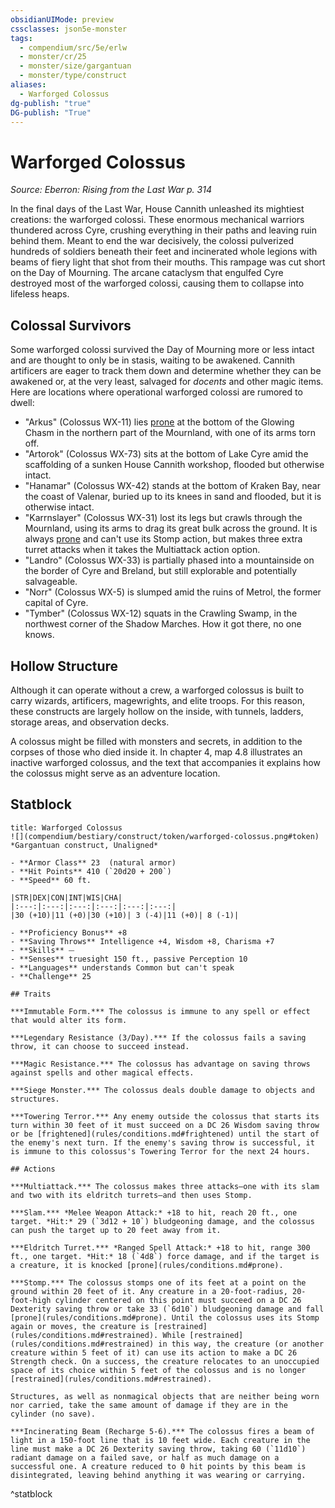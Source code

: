 ```yaml
---
obsidianUIMode: preview
cssclasses: json5e-monster
tags:
  - compendium/src/5e/erlw
  - monster/cr/25
  - monster/size/gargantuan
  - monster/type/construct
aliases:
  - Warforged Colossus
dg-publish: "true"
DG-publish: "True"
---
```

# Warforged Colossus
*Source: Eberron: Rising from the Last War p. 314*  

In the final days of the Last War, House Cannith unleashed its mightiest creations: the warforged colossi. These enormous mechanical warriors thundered across Cyre, crushing everything in their paths and leaving ruin behind them. Meant to end the war decisively, the colossi pulverized hundreds of soldiers beneath their feet and incinerated whole legions with beams of fiery light that shot from their mouths. This rampage was cut short on the Day of Mourning. The arcane cataclysm that engulfed Cyre destroyed most of the warforged colossi, causing them to collapse into lifeless heaps.

## Colossal Survivors

Some warforged colossi survived the Day of Mourning more or less intact and are thought to only be in stasis, waiting to be awakened. Cannith artificers are eager to track them down and determine whether they can be awakened or, at the very least, salvaged for *docents* and other magic items. Here are locations where operational warforged colossi are rumored to dwell:

- "Arkus" (Colossus WX-11) lies [prone](rules/conditions.md#prone) at the bottom of the Glowing Chasm in the northern part of the Mournland, with one of its arms torn off.  
- "Artorok" (Colossus WX-73) sits at the bottom of Lake Cyre amid the scaffolding of a sunken House Cannith workshop, flooded but otherwise intact.  
- "Hanamar" (Colossus WX-42) stands at the bottom of Kraken Bay, near the coast of Valenar, buried up to its knees in sand and flooded, but it is otherwise intact.  
- "Karrnslayer" (Colossus WX-31) lost its legs but crawls through the Mournland, using its arms to drag its great bulk across the ground. It is always [prone](rules/conditions.md#prone) and can't use its Stomp action, but makes three extra turret attacks when it takes the Multiattack action option.  
- "Landro" (Colossus WX-33) is partially phased into a mountainside on the border of Cyre and Breland, but still explorable and potentially salvageable.  
- "Norr" (Colossus WX-5) is slumped amid the ruins of Metrol, the former capital of Cyre.  
- "Tymber" (Colossus WX-12) squats in the Crawling Swamp, in the northwest corner of the Shadow Marches. How it got there, no one knows.  

## Hollow Structure

Although it can operate without a crew, a warforged colossus is built to carry wizards, artificers, magewrights, and elite troops. For this reason, these constructs are largely hollow on the inside, with tunnels, ladders, storage areas, and observation decks.

A colossus might be filled with monsters and secrets, in addition to the corpses of those who died inside it. In chapter 4, map 4.8 illustrates an inactive warforged colossus, and the text that accompanies it explains how the colossus might serve as an adventure location.

## Statblock

```ad-statblock
title: Warforged Colossus
![](compendium/bestiary/construct/token/warforged-colossus.png#token)
*Gargantuan construct, Unaligned*

- **Armor Class** 23  (natural armor)
- **Hit Points** 410 (`20d20 + 200`)
- **Speed** 60 ft.

|STR|DEX|CON|INT|WIS|CHA|
|:---:|:---:|:---:|:---:|:---:|:---:|
|30 (+10)|11 (+0)|30 (+10)| 3 (-4)|11 (+0)| 8 (-1)|

- **Proficiency Bonus** +8
- **Saving Throws** Intelligence +4, Wisdom +8, Charisma +7
- **Skills** ⏤
- **Senses** truesight 150 ft., passive Perception 10
- **Languages** understands Common but can't speak
- **Challenge** 25

## Traits

***Immutable Form.*** The colossus is immune to any spell or effect that would alter its form.

***Legendary Resistance (3/Day).*** If the colossus fails a saving throw, it can choose to succeed instead.

***Magic Resistance.*** The colossus has advantage on saving throws against spells and other magical effects.

***Siege Monster.*** The colossus deals double damage to objects and structures.

***Towering Terror.*** Any enemy outside the colossus that starts its turn within 30 feet of it must succeed on a DC 26 Wisdom saving throw or be [frightened](rules/conditions.md#frightened) until the start of the enemy's next turn. If the enemy's saving throw is successful, it is immune to this colossus's Towering Terror for the next 24 hours.

## Actions

***Multiattack.*** The colossus makes three attacks—one with its slam and two with its eldritch turrets—and then uses Stomp.

***Slam.*** *Melee Weapon Attack:* +18 to hit, reach 20 ft., one target. *Hit:* 29 (`3d12 + 10`) bludgeoning damage, and the colossus can push the target up to 20 feet away from it.

***Eldritch Turret.*** *Ranged Spell Attack:* +18 to hit, range 300 ft., one target. *Hit:* 18 (`4d8`) force damage, and if the target is a creature, it is knocked [prone](rules/conditions.md#prone).

***Stomp.*** The colossus stomps one of its feet at a point on the ground within 20 feet of it. Any creature in a 20-foot-radius, 20-foot-high cylinder centered on this point must succeed on a DC 26 Dexterity saving throw or take 33 (`6d10`) bludgeoning damage and fall [prone](rules/conditions.md#prone). Until the colossus uses its Stomp again or moves, the creature is [restrained](rules/conditions.md#restrained). While [restrained](rules/conditions.md#restrained) in this way, the creature (or another creature within 5 feet of it) can use its action to make a DC 26 Strength check. On a success, the creature relocates to an unoccupied space of its choice within 5 feet of the colossus and is no longer [restrained](rules/conditions.md#restrained).

Structures, as well as nonmagical objects that are neither being worn nor carried, take the same amount of damage if they are in the cylinder (no save).

***Incinerating Beam (Recharge 5-6).*** The colossus fires a beam of light in a 150-foot line that is 10 feet wide. Each creature in the line must make a DC 26 Dexterity saving throw, taking 60 (`11d10`) radiant damage on a failed save, or half as much damage on a successful one. A creature reduced to 0 hit points by this beam is disintegrated, leaving behind anything it was wearing or carrying.
```
^statblock